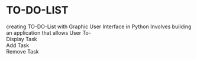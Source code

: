 # TO-DO-LIST
creating TO-DO-List with Graphic User Interface in Python Involves building an application that allows User To-
<br>
Display Task
<br>
Add Task
<br>
Remove Task
